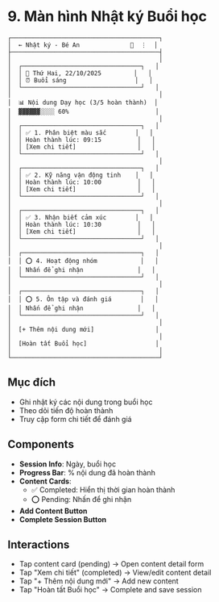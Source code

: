 # 9. Màn hình Nhật ký Buổi học

```
┌─────────────────────────────────────────┐
│  ← Nhật ký - Bé An              💾  ⋮  │
├─────────────────────────────────────────┤
│                                         │
│  ┌─────────────────────────────────┐   │
│  │ 📅 Thứ Hai, 22/10/2025         │   │
│  │ ⏰ Buổi sáng                   │   │
│  └─────────────────────────────────┘   │
│                                         │
│  📊 Nội dung Dạy học (3/5 hoàn thành)  │
│  ▓▓▓▓▓▓░░░░ 60%                        │
│                                         │
│  ┌─────────────────────────────────┐   │
│  │ ✅ 1. Phân biệt màu sắc        │   │
│  │ Hoàn thành lúc: 09:15          │   │
│  │ [Xem chi tiết]                 │   │
│  └─────────────────────────────────┘   │
│                                         │
│  ┌─────────────────────────────────┐   │
│  │ ✅ 2. Kỹ năng vận động tinh    │   │
│  │ Hoàn thành lúc: 10:00          │   │
│  │ [Xem chi tiết]                 │   │
│  └─────────────────────────────────┘   │
│                                         │
│  ┌─────────────────────────────────┐   │
│  │ ✅ 3. Nhận biết cảm xúc        │   │
│  │ Hoàn thành lúc: 10:30          │   │
│  │ [Xem chi tiết]                 │   │
│  └─────────────────────────────────┘   │
│                                         │
│  ┌─────────────────────────────────┐   │
│  │ ⭕ 4. Hoạt động nhóm            │   │
│  │ Nhấn để ghi nhận               │   │
│  └─────────────────────────────────┘   │
│                                         │
│  ┌─────────────────────────────────┐   │
│  │ ⭕ 5. Ôn tập và đánh giá        │   │
│  │ Nhấn để ghi nhận               │   │
│  └─────────────────────────────────┘   │
│                                         │
│  [+ Thêm nội dung mới]                 │
│                                         │
│  [Hoàn tất Buổi học]                   │
│                                         │
└─────────────────────────────────────────┘
```

## Mục đích

- Ghi nhật ký các nội dung trong buổi học
- Theo dõi tiến độ hoàn thành
- Truy cập form chi tiết để đánh giá

## Components

- **Session Info**: Ngày, buổi học
- **Progress Bar**: % nội dung đã hoàn thành
- **Content Cards**:
  - ✅ Completed: Hiển thị thời gian hoàn thành
  - ⭕ Pending: Nhấn để ghi nhận
- **Add Content Button**
- **Complete Session Button**

## Interactions

- Tap content card (pending) → Open content detail form
- Tap "Xem chi tiết" (completed) → View/edit content detail
- Tap "+ Thêm nội dung mới" → Add new content
- Tap "Hoàn tất Buổi học" → Complete and save session
